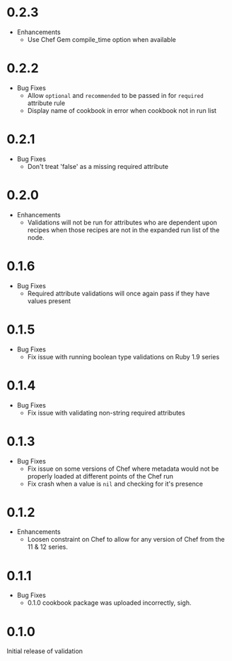 # 0.2.3

* Enhancements
  * Use Chef Gem compile_time option when available

# 0.2.2

* Bug Fixes
  * Allow `optional` and `recommended` to be passed in for `required` attribute rule
  * Display name of cookbook in error when cookbook not in run list

# 0.2.1

* Bug Fixes
  * Don't treat 'false' as a missing required attribute

# 0.2.0

* Enhancements
  * Validations will not be run for attributes who are dependent upon recipes when those recipes are not in the expanded run list of the node.

# 0.1.6

* Bug Fixes
  * Required attribute validations will once again pass if they have values present

# 0.1.5

* Bug Fixes
  * Fix issue with running boolean type validations on Ruby 1.9 series

# 0.1.4

* Bug Fixes
  * Fix issue with validating non-string required attributes

# 0.1.3

* Bug Fixes
  * Fix issue on some versions of Chef where metadata would not be properly loaded at different points of the Chef run
  * Fix crash when a value is `nil` and checking for it's presence

# 0.1.2

* Enhancements
  * Loosen constraint on Chef to allow for any version of Chef from the 11 & 12 series.

# 0.1.1

* Bug Fixes
  * 0.1.0 cookbook package was uploaded incorrectly, sigh.

# 0.1.0

Initial release of validation
